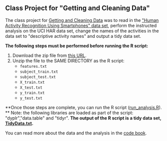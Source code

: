 ## Class Project for "Getting and Cleaning Data"

The class project for [Getting and Cleaning Data](https://www.coursera.org/course/getdata) was to read in the ["Human Activity Recognition Using Smartphones" data set](http://archive.ics.uci.edu/ml/datasets/Human+Activity+Recognition+Using+Smartphones), perform the instructed analysis on the UCI HAR data set, change the names of the activities in the data set to "descriptive activity names" and output a tidy data set.

**The following steps must be performed before running the R script:**

1. Download the zip file from [this URL](https://d396qusza40orc.cloudfront.net/getdata%2Fprojectfiles%2FUCI%20HAR%20Dataset.zip).
2. Unzip the file to the SAME DIRECTORY as the R script:
	* `features.txt`
	* `subject_train.txt`
	* `subject_test.txt`
	* `X_train.txt`
	* `X_test.txt`
	* `y_train.txt`
	* `y_test.txt`

**Once those steps are complete, you can run the R script ([run_analysis.R](run_analysis.R)).
** Note: the following libraries are loaded as part of the script: "dyplr","data.table" and "tidyr".
**The output of the R script is a tidy data set, [TidyData.txt](TidyData.txt).**

You can read more about the data and the analysis in the [code book](CodeBook.md).
